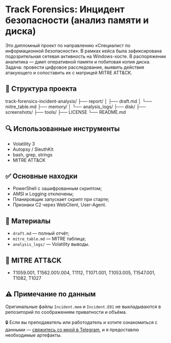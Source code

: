 # Track Forensics: Инцидент безопасности (анализ памяти и диска)

Это дипломный проект по направлению «Специалист по информационной безопасности». В рамках кейса была зафиксирована подозрительная сетевая активность на Windows-хосте. В распоряжении аналитика — дамп оперативной памяти и побитовая копия диска. Задача: провести цифровое расследование, выявить действия атакующего и сопоставить их с матрицей MITRE ATT&CK.

## 📂 Структура проекта

track-forensics-incident-analysis/
├── report/
│   ├── draft.md
│   └── mitre_table.md
├── memory/
│   └── analysis_logs/
├── disk/
├── screenshots/
├── tools/
├── LICENSE
└── README.md

## 🔍 Использованные инструменты

- Volatility 3
- Autopsy / SleuthKit
- bash, grep, strings
- MITRE ATT&CK

## ✅ Основные находки

- PowerShell с зашифрованным скриптом;
- AMSI и Logging отключены;
- Планировщик запускает скрипт при старте;
- Признаки C2 через WebClient, User-Agent.

## 📎 Материалы

- `draft.md` — полный отчёт;
- `mitre_table.md` — MITRE таблица;
- `analysis_logs/` — Volatility выводы.

## 🧩 MITRE ATT&CK

- T1059.001, T1562.001/.004, T1112, T1071.001, T1053.005, T1547.001, T1082, T1027

## ⚠ Примечание по данным

Оригинальные файлы `Incident.mem` и `Incident.E01` не выкладываются в репозиторий по соображениям приватности и объёма.

🔒 Если вы преподаватель или работодатель и хотите ознакомиться с данными — [свяжитесь со мной в Telegram](https://t.me/biju_ttech), и я предоставлю необходимые артефакты.
